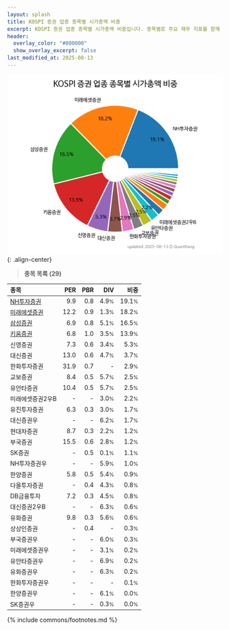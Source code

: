 ```yaml
---
layout: splash
title: KOSPI 증권 업종 종목별 시가총액 비중
excerpt: KOSPI 증권 업종 종목별 시가총액 비중입니다. 종목별로 주요 재무 지표를 함께 표시합니다.
header:
  overlay_color: "#800000"
  show_overlay_excerpt: false
last_modified_at: 2025-08-13
---
```



![KOSPI 증권 업종 종목별 시가총액 비중](/stats/sector/images/kospi_업종_증권_종목.png){: .align-center}


> **종목 목록 (29)**<a id="list"></a>

| **종목** | **PER** | **PBR** | **DIV** | **비중** |
| :------- | ------: | ------: | ------: | -------: |
| [NH투자증권](/005940/) | 9.9 | 0.8 | 4.9<small>%</small> | 19.1<small>%</small> |
| [미래에셋증권](/006800/) | 12.2 | 0.9 | 1.3<small>%</small> | 18.2<small>%</small> |
| [삼성증권](/016360/) | 6.9 | 0.8 | 5.1<small>%</small> | 16.5<small>%</small> |
| [키움증권](/039490/) | 6.8 | 1.0 | 3.5<small>%</small> | 13.9<small>%</small> |
| 신영증권 | 7.3 | 0.6 | 3.4<small>%</small> | 5.3<small>%</small> |
| 대신증권 | 13.0 | 0.6 | 4.7<small>%</small> | 3.7<small>%</small> |
| 한화투자증권 | 31.9 | 0.7 | - | 2.9<small>%</small> |
| 교보증권 | 8.4 | 0.5 | 5.7<small>%</small> | 2.5<small>%</small> |
| 유안타증권 | 10.4 | 0.5 | 5.7<small>%</small> | 2.5<small>%</small> |
| 미래에셋증권2우B | - | - | 3.0<small>%</small> | 2.2<small>%</small> |
| 유진투자증권 | 6.3 | 0.3 | 3.0<small>%</small> | 1.7<small>%</small> |
| 대신증권우 | - | - | 6.2<small>%</small> | 1.7<small>%</small> |
| 현대차증권 | 8.7 | 0.3 | 2.2<small>%</small> | 1.2<small>%</small> |
| 부국증권 | 15.5 | 0.6 | 2.8<small>%</small> | 1.2<small>%</small> |
| SK증권 | - | 0.5 | 0.1<small>%</small> | 1.1<small>%</small> |
| NH투자증권우 | - | - | 5.9<small>%</small> | 1.0<small>%</small> |
| 한양증권 | 5.8 | 0.5 | 5.4<small>%</small> | 0.9<small>%</small> |
| 다올투자증권 | - | 0.4 | 4.3<small>%</small> | 0.8<small>%</small> |
| DB금융투자 | 7.2 | 0.3 | 4.5<small>%</small> | 0.8<small>%</small> |
| 대신증권2우B | - | - | 6.3<small>%</small> | 0.6<small>%</small> |
| 유화증권 | 9.8 | 0.3 | 5.6<small>%</small> | 0.6<small>%</small> |
| 상상인증권 | - | 0.4 | - | 0.3<small>%</small> |
| 부국증권우 | - | - | 6.0<small>%</small> | 0.3<small>%</small> |
| 미래에셋증권우 | - | - | 3.1<small>%</small> | 0.2<small>%</small> |
| 유안타증권우 | - | - | 6.9<small>%</small> | 0.2<small>%</small> |
| 유화증권우 | - | - | 6.3<small>%</small> | 0.2<small>%</small> |
| 한화투자증권우 | - | - | - | 0.1<small>%</small> |
| 한양증권우 | - | - | 6.1<small>%</small> | 0.0<small>%</small> |
| SK증권우 | - | - | 0.3<small>%</small> | 0.0<small>%</small> |

{% include commons/footnotes.md %}